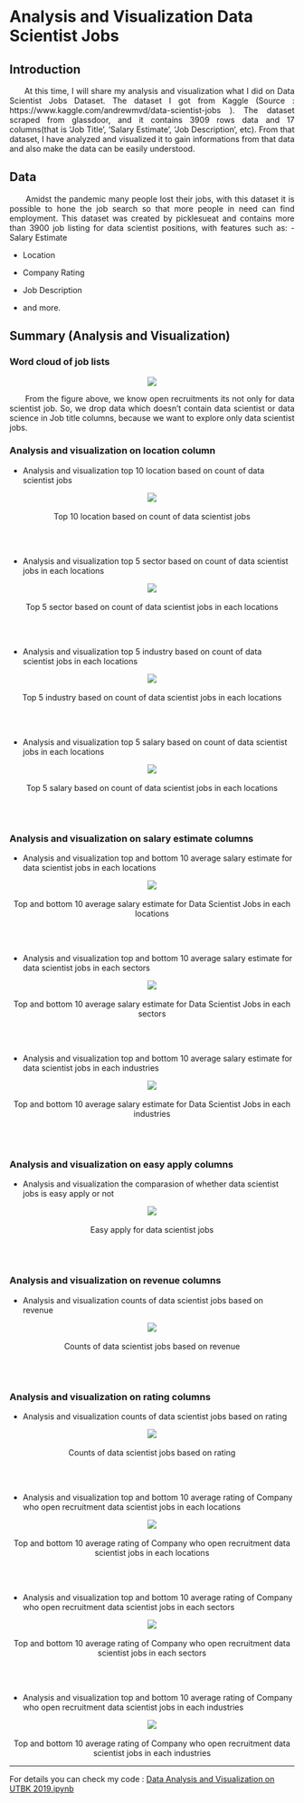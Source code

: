 # Analysis and Visualization Data Scientist Jobs

## Introduction
<p align = "justify">
&nbsp;&nbsp;&nbsp;&nbsp;&nbsp; At this time, I will share my analysis and visualization what I did on Data Scientist Jobs Dataset. The dataset I got from Kaggle (Source : https://www.kaggle.com/andrewmvd/data-scientist-jobs ). The dataset scraped from glassdoor, and it contains 3909 rows data and 17 columns(that is ‘Job Title’, ‘Salary Estimate’, ‘Job Description‘, etc). From that dataset, I have analyzed and visualized it to gain informations from that data and also make the data can be easily understood. 
</p>

## Data
<p align = "justify">
&nbsp;&nbsp;&nbsp;&nbsp;&nbsp; Amidst the pandemic many people lost their jobs, with this dataset it is possible to hone the job search so that more people in need can find employment. This dataset was created by picklesueat and contains more than 3900 job listing for data scientist positions, with features such as:
- Salary Estimate
  
- Location

- Company Rating

- Job Description

- and more.
</p>

## Summary (Analysis and Visualization)

### Word cloud of job lists
<p align="center"> 
 <img src="images/word cloud of job lists.png" /> 
</p>
<p align = "justify">
&nbsp;&nbsp;&nbsp;&nbsp;&nbsp; From the figure above, we know open recruitments its not only for data scientist job. So, we drop data which doesn’t contain data scientist or data science in Job title columns, because we want to explore only data scientist jobs.
</p>

### Analysis and visualization on location column
- Analysis and visualization top 10 location based on count of data scientist jobs
<p align="center"> 
 <img src="images/top 10 location based on count of data scientist jobs.png" /> 
 <br></br>
 Top 10 location based on count of data scientist jobs
</p>
<br></br>

- Analysis and visualization top 5 sector based on count of data scientist jobs in each locations
<p align="center"> 
 <img src="images/top 5 sector based on count of data scientist jobs in each locations.png" />
 <br></br>
 Top 5 sector based on count of data scientist jobs in each locations
</p>
<br></br>

- Analysis and visualization top 5 industry based on count of data scientist jobs in each locations
<p align="center"> 
 <img src="images/top 5 industry based on count of data scientist jobs in each locations.png" />
 <br></br>
 Top 5 industry based on count of data scientist jobs in each locations
</p>
<br></br>

- Analysis and visualization top 5 salary based on count of data scientist jobs in each locations
<p align="center"> 
 <img src="images/top 5 salary based on count of data scientist jobs in each locations.png" /> 
 <br></br>
 Top 5 salary based on count of data scientist jobs in each locations
</p>
<br></br>

### Analysis and visualization on salary estimate columns
- Analysis and visualization top and bottom 10 average salary estimate for data scientist jobs in each locations
<p align="center"> 
 <img src="images/top and bottom 10 average salary estimate for data scientist jobs in each locations.png" /> 
 <br></br>
 Top and bottom 10 average salary estimate for Data Scientist Jobs in each locations
</p>
<br></br>

- Analysis and visualization top and bottom 10 average salary estimate for data scientist jobs in each sectors
<p align="center"> 
 <img src="images/top and bottom 10 average salary estimate for data scientist jobs in each sectors.png" /> 
 <br></br>
 Top and bottom 10 average salary estimate for Data Scientist Jobs in each sectors
</p>
<br></br>

- Analysis and visualization top and bottom 10 average salary estimate for data scientist jobs in each industries
<p align="center"> 
 <img src="images/top and bottom 10 average salary estimate for data scientist jobs in each industries.png" /> 
 <br></br>
 Top and bottom 10 average salary estimate for Data Scientist Jobs in each industries
</p>
<br></br>

### Analysis and visualization on easy apply columns
- Analysis and visualization the comparasion of whether data scientist jobs is easy apply or not
<p align="center"> 
 <img src="images/easy apply for data scientist jobs.png" /> 
 <br></br>
 Easy apply for data scientist jobs
</p>
<br></br>

### Analysis and visualization on revenue columns
- Analysis and visualization counts of data scientist jobs based on revenue
<p align="center"> 
 <img src="images/counts of data scientist jobs based on revenue.png" /> 
 <br></br>
 Counts of data scientist jobs based on revenue
</p>
<br></br>

### Analysis and visualization on rating columns
- Analysis and visualization counts of data scientist jobs based on rating
<p align="center"> 
 <img src="images/counts of data scientist jobs based on rating.png" /> 
 <br></br>
 Counts of data scientist jobs based on rating
</p>
<br></br>

- Analysis and visualization top and bottom 10 average rating of Company who open recruitment data scientist jobs in each locations
<p align="center"> 
 <img src="images/top and bottom 10 average rating of Company who open recruitment data scientist jobs in each locations.png" /> 
 <br></br>
 Top and bottom 10 average rating of Company who open recruitment data scientist jobs in each locations
</p>
<br></br>

- Analysis and visualization top and bottom 10 average rating of Company who open recruitment data scientist jobs in each sectors
<p align="center"> 
 <img src="images/top and bottom 10 average rating of Company who open recruitment data scientist jobs in each sectors.png" /> 
 <br></br>
 Top and bottom 10 average rating of Company who open recruitment data scientist jobs in each sectors
</p>
<br></br>

- Analysis and visualization top and bottom 10 average rating of Company who open recruitment data scientist jobs in each industries
<p align="center"> 
 <img src="images/top and bottom 10 average rating of Company who open recruitment data scientist jobs in each industries.png" /> 
 <br></br>
 Top and bottom 10 average rating of Company who open recruitment data scientist jobs in each industries
</p>

-------------------------------------------------------------------------------------------------------------------------------------------------------------------------------
For details you can check my code : [Data Analysis and Visualization on UTBK 2019.ipynb](https://github.com/rifkyahmadsaputra/Data-Analysis-and-Visualization-on-UTBK-2019/blob/master/Data%20Analysis%20and%20Visualization%20on%20UTBK%202019.ipynb)
